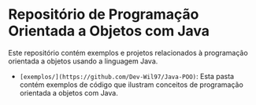 # Repositório de Programação Orientada a Objetos com Java

Este repositório contém exemplos e projetos relacionados à programação orientada a objetos usando a linguagem Java.


- `[exemplos/](https://github.com/Dev-Wil97/Java-POO)`: Esta pasta contém exemplos de código que ilustram conceitos de programação orientada a objetos com Java.
